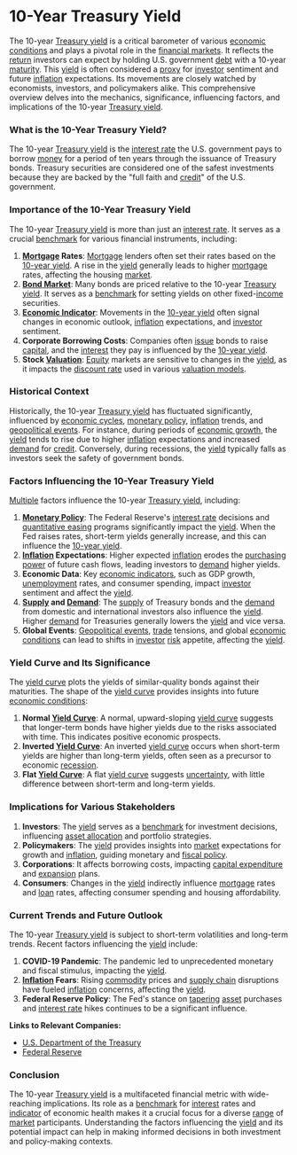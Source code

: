 # 10-Year Treasury Yield

The 10-year [Treasury yield](../t/treasury_yield.md) is a critical barometer of various [economic conditions](../e/economic_conditions.md) and plays a pivotal role in the [financial markets](../f/financial_market.md). It reflects the [return](../r/return.md) investors can expect by holding U.S. government [debt](../d/debt.md) with a 10-year [maturity](../m/maturity.md). This [yield](../y/yield.md) is often considered a [proxy](../p/proxy.md) for [investor](../i/investor.md) sentiment and future [inflation](../i/inflation.md) expectations. Its movements are closely watched by economists, investors, and policymakers alike. This comprehensive overview delves into the mechanics, significance, influencing factors, and implications of the 10-year [Treasury yield](../t/treasury_yield.md).

### What is the 10-Year Treasury Yield?

The 10-year [Treasury yield](../t/treasury_yield.md) is the [interest rate](../i/interest_rate.md) the U.S. government pays to borrow [money](../m/money.md) for a period of ten years through the issuance of Treasury bonds. Treasury securities are considered one of the safest investments because they are backed by the "full faith and [credit](../c/credit.md)" of the U.S. government.

### Importance of the 10-Year Treasury Yield

The 10-year [Treasury yield](../t/treasury_yield.md) is more than just an [interest rate](../i/interest_rate.md). It serves as a crucial [benchmark](../b/benchmark.md) for various financial instruments, including:

1. **[Mortgage](../m/mortgage.md) Rates**: [Mortgage](../m/mortgage.md) lenders often set their rates based on the [10-year yield](../1/10-year_yield.md). A rise in the [yield](../y/yield.md) generally leads to higher [mortgage](../m/mortgage.md) rates, affecting the housing [market](../m/market.md).
2. **[Bond Market](../b/bond_market.md)**: Many bonds are priced relative to the 10-year [Treasury yield](../t/treasury_yield.md). It serves as a [benchmark](../b/benchmark.md) for setting yields on other fixed-[income](../i/income.md) securities.
3. **[Economic Indicator](../e/economic_indicator.md)**: Movements in the [10-year yield](../1/10-year_yield.md) often signal changes in economic outlook, [inflation](../i/inflation.md) expectations, and [investor](../i/investor.md) sentiment.
4. **Corporate Borrowing Costs**: Companies often [issue](../i/issue.md) bonds to raise [capital](../c/capital.md), and the [interest](../i/interest.md) they pay is influenced by the [10-year yield](../1/10-year_yield.md).
5. **Stock [Valuation](../v/valuation.md)**: [Equity](../e/equity.md) markets are sensitive to changes in the [yield](../y/yield.md), as it impacts the [discount rate](../d/discount_rate.md) used in various [valuation models](../v/valuation_models.md).

### Historical Context

Historically, the 10-year [Treasury yield](../t/treasury_yield.md) has fluctuated significantly, influenced by [economic cycles](../e/economic_cycles.md), [monetary policy](../m/monetary_policy.md), [inflation](../i/inflation.md) trends, and [geopolitical events](../g/geopolitical_events.md). For instance, during periods of [economic growth](../e/economic_growth.md), the [yield](../y/yield.md) tends to rise due to higher [inflation](../i/inflation.md) expectations and increased [demand](../d/demand.md) for [credit](../c/credit.md). Conversely, during recessions, the [yield](../y/yield.md) typically falls as investors seek the safety of government bonds.

### Factors Influencing the 10-Year Treasury Yield

[Multiple](../m/multiple.md) factors influence the 10-year [Treasury yield](../t/treasury_yield.md), including:

1. **[Monetary Policy](../m/monetary_policy.md)**: The Federal Reserve's [interest rate](../i/interest_rate.md) decisions and [quantitative easing](../q/quantitative_easing.md) programs significantly impact the [yield](../y/yield.md). When the Fed raises rates, short-term yields generally increase, and this can influence the [10-year yield](../1/10-year_yield.md).
2. **[Inflation](../i/inflation.md) Expectations**: Higher expected [inflation](../i/inflation.md) erodes the [purchasing power](../p/purchasing_power.md) of future cash flows, leading investors to [demand](../d/demand.md) higher yields.
3. **Economic Data**: Key [economic indicators](../e/economic_indicators.md), such as GDP growth, [unemployment](../u/unemployment.md) rates, and consumer spending, impact [investor](../i/investor.md) sentiment and affect the [yield](../y/yield.md).
4. **[Supply](../s/supply.md) and [Demand](../d/demand.md)**: The [supply](../s/supply.md) of Treasury bonds and the [demand](../d/demand.md) from domestic and international investors also influence the [yield](../y/yield.md). Higher [demand](../d/demand.md) for Treasuries generally lowers the [yield](../y/yield.md) and vice versa.
5. **Global Events**: [Geopolitical events](../g/geopolitical_events.md), [trade](../t/trade.md) tensions, and global [economic conditions](../e/economic_conditions.md) can lead to shifts in [investor](../i/investor.md) [risk](../r/risk.md) appetite, affecting the [yield](../y/yield.md).

### Yield Curve and Its Significance

The [yield curve](../y/yield_curve.md) plots the yields of similar-quality bonds against their maturities. The shape of the [yield curve](../y/yield_curve.md) provides insights into future [economic conditions](../e/economic_conditions.md):

1. **Normal [Yield Curve](../y/yield_curve.md)**: A normal, upward-sloping [yield curve](../y/yield_curve.md) suggests that longer-term bonds have higher yields due to the risks associated with time. This indicates positive economic prospects.
2. **Inverted [Yield Curve](../y/yield_curve.md)**: An inverted [yield curve](../y/yield_curve.md) occurs when short-term yields are higher than long-term yields, often seen as a precursor to economic [recession](../r/recession.md).
3. **Flat [Yield Curve](../y/yield_curve.md)**: A flat [yield curve](../y/yield_curve.md) suggests [uncertainty](../u/uncertainty_in_trading.md), with little difference between short-term and long-term yields.

### Implications for Various Stakeholders

1. **Investors**: The [yield](../y/yield.md) serves as a [benchmark](../b/benchmark.md) for investment decisions, influencing [asset allocation](../a/asset_allocation.md) and portfolio strategies.
2. **Policymakers**: The [yield](../y/yield.md) provides insights into [market](../m/market.md) expectations for growth and [inflation](../i/inflation.md), guiding monetary and [fiscal policy](../f/fiscal_policy.md).
3. **Corporations**: It affects borrowing costs, impacting [capital expenditure](../c/capital_expenditure.md) and [expansion](../e/expansion.md) plans.
4. **Consumers**: Changes in the [yield](../y/yield.md) indirectly influence [mortgage](../m/mortgage.md) rates and [loan](../l/loan.md) rates, affecting consumer spending and housing affordability.

### Current Trends and Future Outlook

The 10-year [Treasury yield](../t/treasury_yield.md) is subject to short-term volatilities and long-term trends. Recent factors influencing the [yield](../y/yield.md) include:

1. **COVID-19 Pandemic**: The pandemic led to unprecedented monetary and fiscal stimulus, impacting the [yield](../y/yield.md).
2. **[Inflation](../i/inflation.md) Fears**: Rising [commodity](../c/commodity.md) prices and [supply chain](../s/supply_chain.md) disruptions have fueled [inflation](../i/inflation.md) concerns, affecting the [yield](../y/yield.md).
3. **Federal Reserve Policy**: The Fed's stance on [tapering](../t/tapering.md) [asset](../a/asset.md) purchases and [interest rate](../i/interest_rate.md) hikes continues to be a significant influence.

**Links to Relevant Companies:**

- [U.S. Department of the Treasury](https://home.treasury.gov/)
- [Federal Reserve](https://www.federalreserve.gov/)

### Conclusion

The 10-year [Treasury yield](../t/treasury_yield.md) is a multifaceted financial metric with wide-reaching implications. Its role as a [benchmark](../b/benchmark.md) for [interest](../i/interest.md) rates and [indicator](../i/indicator.md) of economic health makes it a crucial focus for a diverse [range](../r/range.md) of [market](../m/market.md) participants. Understanding the factors influencing the [yield](../y/yield.md) and its potential impact can help in making informed decisions in both investment and policy-making contexts.